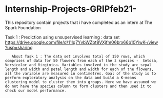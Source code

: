 # Internship-Projects-GRIPfeb21-
This repository contain projects that i have completed as an intern at The Spark Foundation


Task 1 : Prediction using unsupervised learning 
       : data set https://drive.google.com/file/d/11Iq7YvbWZbt8VXjfm06brx66b10YiwK-/view?usp=sharing
       
       About Task 1 : The data set involves total of 150 rows, which comprises of data for 50 flowers from each of the 3 species -  Setosa, Versicolor and Virginica. Variables involved in the study are sepal length and width and petal length and width for each of the flowers, all the variable are measured in centimetres. Goal of the study is to perform exploratory analysis on the data and build a K-means clustering model to cluster them into groups. Here we have assumed we do not have the species column to form clusters and then used it to check our model performance.
